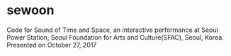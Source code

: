 # sewoon
Code for Sound of Time and Space, an interactive performance at Seoul Power Station, Seoul Foundation for Arts and Culture(SFAC), Seoul, Korea. Presented on October 27, 2017
